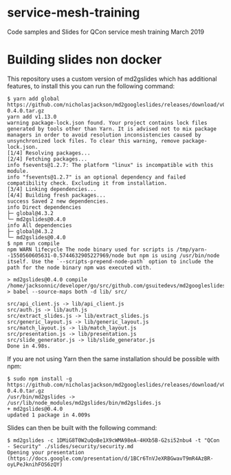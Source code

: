 # service-mesh-training
Code samples and Slides for QCon service mesh training March 2019

# Building slides non docker
This repository uses a custom version of md2gslides which has additional features, to install this you can run the following command:

```
$ yarn add global https://github.com/nicholasjackson/md2googleslides/releases/download/v0.4.0/md2gslides-0.4.0.tar.gz
yarn add v1.13.0
warning package-lock.json found. Your project contains lock files generated by tools other than Yarn. It is advised not to mix package managers in order to avoid resolution inconsistencies caused by unsynchronized lock files. To clear this warning, remove package-lock.json.
[1/4] Resolving packages...
[2/4] Fetching packages...
info fsevents@1.2.7: The platform "linux" is incompatible with this module.
info "fsevents@1.2.7" is an optional dependency and failed compatibility check. Excluding it from installation.
[3/4] Linking dependencies...
[4/4] Building fresh packages...
success Saved 2 new dependencies.
info Direct dependencies
├─ global@4.3.2
└─ md2gslides@0.4.0
info All dependencies
├─ global@4.3.2
└─ md2gslides@0.4.0
$ npm run compile
npm WARN lifecycle The node binary used for scripts is /tmp/yarn--1550560605631-0.5744632905227969/node but npm is using /usr/bin/node itself. Use the `--scripts-prepend-node-path` option to include the path for the node binary npm was executed with.

> md2gslides@0.4.0 compile /home/jacksonnic/developer/go/src/github.com/gsuitedevs/md2googleslides
> babel --source-maps both -d lib/ src/

src/api_client.js -> lib/api_client.js
src/auth.js -> lib/auth.js
src/extract_slides.js -> lib/extract_slides.js
src/generic_layout.js -> lib/generic_layout.js
src/match_layout.js -> lib/match_layout.js
src/presentation.js -> lib/presentation.js
src/slide_generator.js -> lib/slide_generator.js
Done in 4.98s.
```

If you are not using Yarn then the same installation should be possible with npm:

```
$ sudo npm install -g https://github.com/nicholasjackson/md2googleslides/releases/download/v0.4.0/md2gslides-0.4.0.tar.gz
/usr/bin/md2gslides -> /usr/lib/node_modules/md2gslides/bin/md2gslides.js
+ md2gslides@0.4.0
updated 1 package in 4.009s
```

Slides can then be built with the following command:

```
$ md2gslides -c 1DMiG8T0W2uQoBe1X9cWMA98eA-4HXb5B-G2si52nbu4 -t "QCon - Security" ./slides/security/security.md
Opening your presentation (https://docs.google.com/presentation/d/1BCr6TnVJeXRBGwavT9mR4AzBR-oyLPeJknihFOS6zQY)
```

